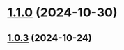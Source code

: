 <a name="1.1.0"></a>
# [1.1.0](https://github.com/goatscrub/videojs-bitmapsub/compare/v1.0.3...v1.1.0) (2024-10-30)

<a name="1.0.3"></a>
## [1.0.3](https://github.com/goatscrub/videojs-bitmapsub/compare/v1.0.2...v1.0.3) (2024-10-24)

